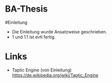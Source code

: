 # BA-Thesis

#Einleitung
- Die Einleitung wurde Ansatzweise geschrieben.
- 1 und 1.1 ist evtl fertig. 



# Links 
- Taptic Engine (von Einleitung)
https://de.wikipedia.org/wiki/Taptic_Engine